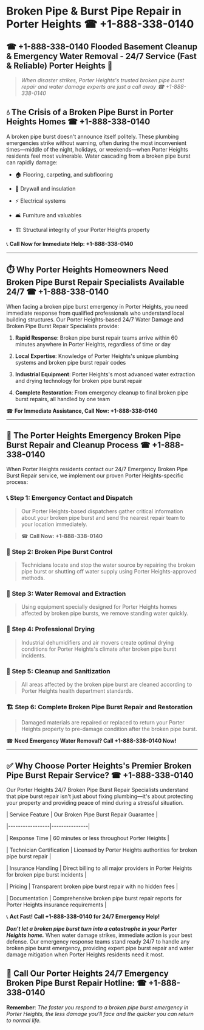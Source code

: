 # Broken Pipe & Burst Pipe Repair in Porter Heights ☎ +1-888-338-0140  
## ☎ +1-888-338-0140 Flooded Basement Cleanup & Emergency Water Removal - 24/7 Service (Fast & Reliable) Porter Heights 🚨  

> *When disaster strikes, Porter Heights's trusted broken pipe burst repair and water damage experts are just a call away ☎ +1-888-338-0140*  

## 💧 The Crisis of a Broken Pipe Burst in Porter Heights Homes ☎ +1-888-338-0140  

A broken pipe burst doesn't announce itself politely. These plumbing emergencies strike without warning, often during the most inconvenient times—middle of the night, holidays, or weekends—when Porter Heights residents feel most vulnerable. Water cascading from a broken pipe burst can rapidly damage:  

* 🏠 Flooring, carpeting, and subflooring  
* 🧱 Drywall and insulation  
* ⚡ Electrical systems  
* 🛋️ Furniture and valuables  
* 🏗️ Structural integrity of your Porter Heights property  

📞 **Call Now for Immediate Help: +1-888-338-0140**  

---  

## ⏱️ Why Porter Heights Homeowners Need Broken Pipe Burst Repair Specialists Available 24/7 ☎ +1-888-338-0140  

When facing a broken pipe burst emergency in Porter Heights, you need immediate response from qualified professionals who understand local building structures. Our Porter Heights-based 24/7 Water Damage and Broken Pipe Burst Repair Specialists provide:  

1. **Rapid Response**: Broken pipe burst repair teams arrive within 60 minutes anywhere in Porter Heights, regardless of time or day  
2. **Local Expertise**: Knowledge of Porter Heights's unique plumbing systems and broken pipe burst repair codes  
3. **Industrial Equipment**: Porter Heights's most advanced water extraction and drying technology for broken pipe burst repair  
4. **Complete Restoration**: From emergency cleanup to final broken pipe burst repairs, all handled by one team  

☎ **For Immediate Assistance, Call Now: +1-888-338-0140**  

---  

## 🔧 The Porter Heights Emergency Broken Pipe Burst Repair and Cleanup Process ☎ +1-888-338-0140  

When Porter Heights residents contact our 24/7 Emergency Broken Pipe Burst Repair service, we implement our proven Porter Heights-specific process:  

### 📞 Step 1: Emergency Contact and Dispatch  
> Our Porter Heights-based dispatchers gather critical information about your broken pipe burst and send the nearest repair team to your location immediately.  
> ☎ **Call Now: +1-888-338-0140**  

### 🚿 Step 2: Broken Pipe Burst Control  
> Technicians locate and stop the water source by repairing the broken pipe burst or shutting off water supply using Porter Heights-approved methods.  

### 🌊 Step 3: Water Removal and Extraction  
> Using equipment specially designed for Porter Heights homes affected by broken pipe bursts, we remove standing water quickly.  

### 💨 Step 4: Professional Drying  
> Industrial dehumidifiers and air movers create optimal drying conditions for Porter Heights's climate after broken pipe burst incidents.  

### 🧼 Step 5: Cleanup and Sanitization  
> All areas affected by the broken pipe burst are cleaned according to Porter Heights health department standards.  

### 🏗️ Step 6: Complete Broken Pipe Burst Repair and Restoration  
> Damaged materials are repaired or replaced to return your Porter Heights property to pre-damage condition after the broken pipe burst.  

☎ **Need Emergency Water Removal? Call +1-888-338-0140 Now!**  

---  

## ✅ Why Choose Porter Heights's Premier Broken Pipe Burst Repair Service? ☎ +1-888-338-0140  

Our Porter Heights 24/7 Broken Pipe Burst Repair Specialists understand that pipe burst repair isn't just about fixing plumbing—it's about protecting your property and providing peace of mind during a stressful situation.  

| Service Feature | Our Broken Pipe Burst Repair Guarantee |  
|-----------------|---------------|  
| Response Time | 60 minutes or less throughout Porter Heights |  
| Technician Certification | Licensed by Porter Heights authorities for broken pipe burst repair |  
| Insurance Handling | Direct billing to all major providers in Porter Heights for broken pipe burst incidents |  
| Pricing | Transparent broken pipe burst repair with no hidden fees |  
| Documentation | Comprehensive broken pipe burst repair reports for Porter Heights insurance requirements |  

📞 **Act Fast! Call +1-888-338-0140 for 24/7 Emergency Help!**  

***Don't let a broken pipe burst turn into a catastrophe in your Porter Heights home.*** When water damage strikes, immediate action is your best defense. Our emergency response teams stand ready 24/7 to handle any broken pipe burst emergency, providing expert pipe burst repair and water damage mitigation when Porter Heights residents need it most.  

## 📱 Call Our Porter Heights 24/7 Emergency Broken Pipe Burst Repair Hotline: ☎ +1-888-338-0140  

**Remember**: *The faster you respond to a broken pipe burst emergency in Porter Heights, the less damage you'll face and the quicker you can return to normal life.*